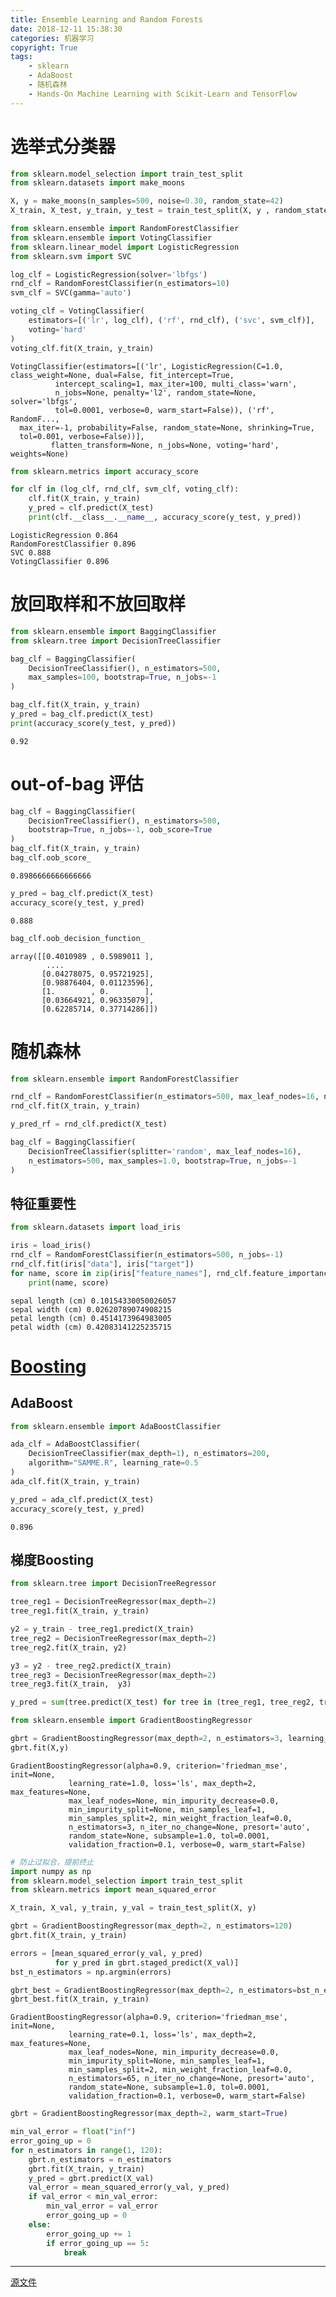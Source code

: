 ```yaml
---
title: Ensemble Learning and Random Forests
date: 2018-12-11 15:38:30
categories: 机器学习
copyright: True
tags:
    - sklearn
    - AdaBoost
    - 随机森林
    - Hands-On Machine Learning with Scikit-Learn and TensorFlow
---
```


# 选举式分类器


```python
from sklearn.model_selection import train_test_split
from sklearn.datasets import make_moons

X, y = make_moons(n_samples=500, noise=0.30, random_state=42)
X_train, X_test, y_train, y_test = train_test_split(X, y , random_state=42)
```


```python
from sklearn.ensemble import RandomForestClassifier
from sklearn.ensemble import VotingClassifier
from sklearn.linear_model import LogisticRegression
from sklearn.svm import SVC

log_clf = LogisticRegression(solver='lbfgs')
rnd_clf = RandomForestClassifier(n_estimators=10)
svm_clf = SVC(gamma='auto')

voting_clf = VotingClassifier(
    estimators=[('lr', log_clf), ('rf', rnd_clf), ('svc', svm_clf)],
    voting='hard'
)
voting_clf.fit(X_train, y_train)
```




    VotingClassifier(estimators=[('lr', LogisticRegression(C=1.0, class_weight=None, dual=False, fit_intercept=True,
              intercept_scaling=1, max_iter=100, multi_class='warn',
              n_jobs=None, penalty='l2', random_state=None, solver='lbfgs',
              tol=0.0001, verbose=0, warm_start=False)), ('rf', RandomF...,
      max_iter=-1, probability=False, random_state=None, shrinking=True,
      tol=0.001, verbose=False))],
             flatten_transform=None, n_jobs=None, voting='hard', weights=None)




```python
from sklearn.metrics import accuracy_score

for clf in (log_clf, rnd_clf, svm_clf, voting_clf):
    clf.fit(X_train, y_train)
    y_pred = clf.predict(X_test)
    print(clf.__class__.__name__, accuracy_score(y_test, y_pred))
```

    LogisticRegression 0.864
    RandomForestClassifier 0.896
    SVC 0.888
    VotingClassifier 0.896


# 放回取样和不放回取样


```python
from sklearn.ensemble import BaggingClassifier
from sklearn.tree import DecisionTreeClassifier

bag_clf = BaggingClassifier(
    DecisionTreeClassifier(), n_estimators=500,
    max_samples=100, bootstrap=True, n_jobs=-1
)

bag_clf.fit(X_train, y_train)
y_pred = bag_clf.predict(X_test)
print(accuracy_score(y_test, y_pred))
```

    0.92


# out-of-bag 评估


```python
bag_clf = BaggingClassifier(
    DecisionTreeClassifier(), n_estimators=500,
    bootstrap=True, n_jobs=-1, oob_score=True
)
bag_clf.fit(X_train, y_train)
bag_clf.oob_score_
```




    0.8986666666666666




```python
y_pred = bag_clf.predict(X_test)
accuracy_score(y_test, y_pred)
```




    0.888




```python
bag_clf.oob_decision_function_
```




    array([[0.4010989 , 0.5989011 ],
            ....
           [0.04278075, 0.95721925],
           [0.98876404, 0.01123596],
           [1.        , 0.        ],
           [0.03664921, 0.96335079],
           [0.62285714, 0.37714286]])



# 随机森林


```python
from sklearn.ensemble import RandomForestClassifier

rnd_clf = RandomForestClassifier(n_estimators=500, max_leaf_nodes=16, n_jobs=-1)
rnd_clf.fit(X_train, y_train)

y_pred_rf = rnd_clf.predict(X_test)
```


```python
bag_clf = BaggingClassifier(
    DecisionTreeClassifier(splitter='random', max_leaf_nodes=16),
    n_estimators=500, max_samples=1.0, bootstrap=True, n_jobs=-1
)
```

## 特征重要性


```python
from sklearn.datasets import load_iris

iris = load_iris()
rnd_clf = RandomForestClassifier(n_estimators=500, n_jobs=-1)
rnd_clf.fit(iris["data"], iris["target"])
for name, score in zip(iris["feature_names"], rnd_clf.feature_importances_):
    print(name, score)
```

    sepal length (cm) 0.10154330050026057
    sepal width (cm) 0.02620789074908215
    petal length (cm) 0.4514173964983005
    petal width (cm) 0.42083141225235715


# [Boosting](http://coldjune.com/2018/05/23/AdaBoost%E5%85%83%E7%AE%97%E6%B3%95/)

## AdaBoost


```python
from sklearn.ensemble import AdaBoostClassifier

ada_clf = AdaBoostClassifier(
    DecisionTreeClassifier(max_depth=1), n_estimators=200,
    algorithm="SAMME.R", learning_rate=0.5
)
ada_clf.fit(X_train, y_train)

y_pred = ada_clf.predict(X_test)
accuracy_score(y_test, y_pred)
```




    0.896



## 梯度Boosting


```python
from sklearn.tree import DecisionTreeRegressor

tree_reg1 = DecisionTreeRegressor(max_depth=2)
tree_reg1.fit(X_train, y_train)

y2 = y_train - tree_reg1.predict(X_train)
tree_reg2 = DecisionTreeRegressor(max_depth=2)
tree_reg2.fit(X_train, y2)

y3 = y2 - tree_reg2.predict(X_train)
tree_reg3 = DecisionTreeRegressor(max_depth=2)
tree_reg3.fit(X_train,  y3)

y_pred = sum(tree.predict(X_test) for tree in (tree_reg1, tree_reg2, tree_reg3))
```


```python
from sklearn.ensemble import GradientBoostingRegressor

gbrt = GradientBoostingRegressor(max_depth=2, n_estimators=3, learning_rate=1.0)
gbrt.fit(X,y)
```




    GradientBoostingRegressor(alpha=0.9, criterion='friedman_mse', init=None,
                 learning_rate=1.0, loss='ls', max_depth=2, max_features=None,
                 max_leaf_nodes=None, min_impurity_decrease=0.0,
                 min_impurity_split=None, min_samples_leaf=1,
                 min_samples_split=2, min_weight_fraction_leaf=0.0,
                 n_estimators=3, n_iter_no_change=None, presort='auto',
                 random_state=None, subsample=1.0, tol=0.0001,
                 validation_fraction=0.1, verbose=0, warm_start=False)




```python
# 防止过拟合，提前终止
import numpy as np
from sklearn.model_selection import train_test_split
from sklearn.metrics import mean_squared_error

X_train, X_val, y_train, y_val = train_test_split(X, y)

gbrt = GradientBoostingRegressor(max_depth=2, n_estimators=120)
gbrt.fit(X_train, y_train)

errors = [mean_squared_error(y_val, y_pred)
          for y_pred in gbrt.staged_predict(X_val)]
bst_n_estimators = np.argmin(errors)

gbrt_best = GradientBoostingRegressor(max_depth=2, n_estimators=bst_n_estimators)
gbrt_best.fit(X_train, y_train)
```




    GradientBoostingRegressor(alpha=0.9, criterion='friedman_mse', init=None,
                 learning_rate=0.1, loss='ls', max_depth=2, max_features=None,
                 max_leaf_nodes=None, min_impurity_decrease=0.0,
                 min_impurity_split=None, min_samples_leaf=1,
                 min_samples_split=2, min_weight_fraction_leaf=0.0,
                 n_estimators=65, n_iter_no_change=None, presort='auto',
                 random_state=None, subsample=1.0, tol=0.0001,
                 validation_fraction=0.1, verbose=0, warm_start=False)




```python
gbrt = GradientBoostingRegressor(max_depth=2, warm_start=True)

min_val_error = float("inf")
error_going_up = 0
for n_estimators in range(1, 120):
    gbrt.n_estimators = n_estimators
    gbrt.fit(X_train, y_train)
    y_pred = gbrt.predict(X_val)
    val_error = mean_squared_error(y_val, y_pred)
    if val_error < min_val_error:
        min_val_error = val_error
        error_going_up = 0
    else:
        error_going_up += 1
        if error_going_up == 5:
            break
```

****
[源文件](https://github.com/coldJune/machineLearning/blob/master/handson-ml/Ensemble%20Learning%20and%20Random%20Forests.ipynb)
